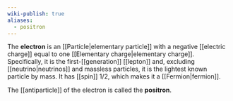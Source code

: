 ```yaml
---
wiki-publish: true
aliases:
  - positron
---
```

The **electron** is an [[Particle|elementary particle]] with a negative [[electric charge]] equal to one [[Elementary charge|elementary charge]]. Specifically, it is the first-[[generation]] [[lepton]] and, excluding [[neutrino|neutrinos]] and massless particles, it is the lightest known particle by mass. It has [[spin]] 1/2, which makes it a [[Fermion|fermion]].

The [[antiparticle]] of the electron is called the **positron**.